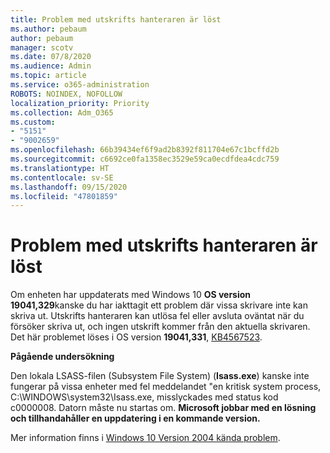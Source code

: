 ```yaml
---
title: Problem med utskrifts hanteraren är löst
ms.author: pebaum
author: pebaum
manager: scotv
ms.date: 07/8/2020
ms.audience: Admin
ms.topic: article
ms.service: o365-administration
ROBOTS: NOINDEX, NOFOLLOW
localization_priority: Priority
ms.collection: Adm_O365
ms.custom:
- "5151"
- "9002659"
ms.openlocfilehash: 66b39434ef6f9ad2b8392f811704e67c1bcffd2b
ms.sourcegitcommit: c6692ce0fa1358ec3529e59ca0ecdfdea4cdc759
ms.translationtype: HT
ms.contentlocale: sv-SE
ms.lasthandoff: 09/15/2020
ms.locfileid: "47801859"
---
```

# <a name="print-spooler-issue-is-resolved"></a>Problem med utskrifts hanteraren är löst

Om enheten har uppdaterats med Windows 10  **OS version 19041,329**kanske du har iakttagit ett problem där vissa skrivare inte kan skriva ut. Utskrifts hanteraren kan utlösa fel eller avsluta oväntat när du försöker skriva ut, och ingen utskrift kommer från den aktuella skrivaren. Det här problemet löses i OS version  **19041,331**, [KB4567523](https://support.microsoft.com/help/4567523/windows-10-update-kb4567523).  

**Pågående undersökning**

Den lokala LSASS-filen (Subsystem File System) (**Isass.exe**) kanske inte fungerar på vissa enheter med fel meddelandet "en kritisk system process, C:\WINDOWS\system32\Isass.exe, misslyckades med status kod c0000008. Datorn måste nu startas om.  **Microsoft jobbar med en lösning och tillhandahåller en uppdatering i en kommande version.**

Mer information finns i  [Windows 10 Version 2004 kända problem](https://docs.microsoft.com/windows/release-information/status-windows-10-2004#442msgdesc).